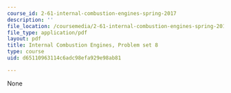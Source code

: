 ```yaml
---
course_id: 2-61-internal-combustion-engines-spring-2017
description: ''
file_location: /coursemedia/2-61-internal-combustion-engines-spring-2017/d65110963114c6adc98efa929e98ab81_MIT2_61S17_ps8.pdf
file_type: application/pdf
layout: pdf
title: Internal Combustion Engines, Problem set 8
type: course
uid: d65110963114c6adc98efa929e98ab81

---
```

None